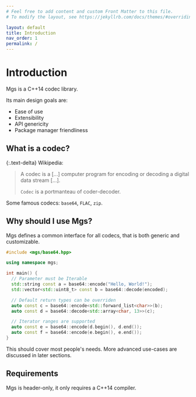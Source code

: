 ```yaml
---
# Feel free to add content and custom Front Matter to this file.
# To modify the layout, see https://jekyllrb.com/docs/themes/#overriding-theme-defaults

layout: default
title: Introduction
nav_order: 1
permalink: /
---
```


# Introduction

Mgs is a C++14 codec library.

Its main design goals are:

* Ease of use
* Extensibility
* API genericity
* Package manager friendliness

## What is a codec?

{:.text-delta}
Wikipedia:

> A codec is a [...] computer program for encoding or decoding a digital data stream [...].
>
> `Codec` is a portmanteau of coder-decoder. 

Some famous codecs: `base64`, `FLAC`, `zip`.

## Why should I use Mgs?

Mgs defines a common interface for all codecs, that is both generic and customizable.

```cpp
#include <mgs/base64.hpp>

using namespace mgs;

int main() {
  // Parameter must be Iterable
  std::string const a = base64::encode("Hello, World!");
  std::vector<std::uint8_t> const b = base64::decode(encoded);

  // Default return types can be overriden
  auto const c = base64::encode<std::forward_list<char>>(b);
  auto const d = base64::decode<std::array<char, 13>>(c);

  // Iterator ranges are supported
  auto const e = base64::encode(d.begin(), d.end());
  auto const f = base64::encode(e.begin(), e.end());
}
```

This should cover most people's needs.
More advanced use-cases are discussed in later sections.

## Requirements

Mgs is header-only, it only requires a C++14 compiler.
